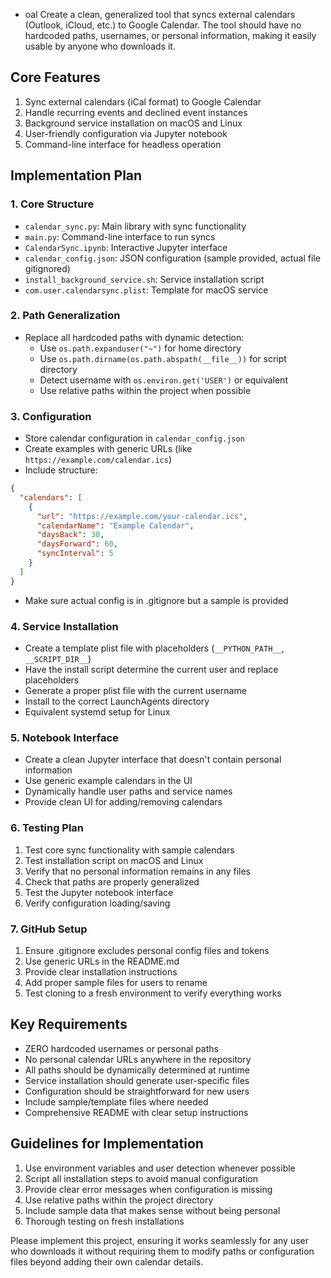 - oal
Create a clean, generalized tool that syncs external calendars (Outlook, iCloud, etc.) to Google Calendar. The tool should have no hardcoded paths, usernames, or personal information, making it easily usable by anyone who downloads it.

## Core Features
1. Sync external calendars (iCal format) to Google Calendar
2. Handle recurring events and declined event instances
3. Background service installation on macOS and Linux
4. User-friendly configuration via Jupyter notebook
5. Command-line interface for headless operation

## Implementation Plan

### 1. Core Structure
- `calendar_sync.py`: Main library with sync functionality
- `main.py`: Command-line interface to run syncs
- `CalendarSync.ipynb`: Interactive Jupyter interface
- `calendar_config.json`: JSON configuration (sample provided, actual file gitignored)
- `install_background_service.sh`: Service installation script
- `com.user.calendarsync.plist`: Template for macOS service

### 2. Path Generalization
- Replace all hardcoded paths with dynamic detection:
  - Use `os.path.expanduser("~")` for home directory
  - Use `os.path.dirname(os.path.abspath(__file__))` for script directory
  - Detect username with `os.environ.get('USER')` or equivalent
  - Use relative paths within the project when possible

### 3. Configuration
- Store calendar configuration in `calendar_config.json`
- Create examples with generic URLs (like `https://example.com/calendar.ics`)
- Include structure:
```json
{
  "calendars": [
    {
      "url": "https://example.com/your-calendar.ics",
      "calendarName": "Example Calendar",
      "daysBack": 30,
      "daysForward": 60,
      "syncInterval": 5
    }
  ]
}
```
- Make sure actual config is in .gitignore but a sample is provided

### 4. Service Installation
- Create a template plist file with placeholders (`__PYTHON_PATH__`, `__SCRIPT_DIR__`)
- Have the install script determine the current user and replace placeholders
- Generate a proper plist file with the current username
- Install to the correct LaunchAgents directory
- Equivalent systemd setup for Linux

### 5. Notebook Interface
- Create a clean Jupyter interface that doesn't contain personal information
- Use generic example calendars in the UI
- Dynamically handle user paths and service names
- Provide clean UI for adding/removing calendars

### 6. Testing Plan
1. Test core sync functionality with sample calendars
2. Test installation script on macOS and Linux
3. Verify that no personal information remains in any files
4. Check that paths are properly generalized
5. Test the Jupyter notebook interface
6. Verify configuration loading/saving

### 7. GitHub Setup
1. Ensure .gitignore excludes personal config files and tokens
2. Use generic URLs in the README.md
3. Provide clear installation instructions
4. Add proper sample files for users to rename
5. Test cloning to a fresh environment to verify everything works

## Key Requirements
- ZERO hardcoded usernames or personal paths
- No personal calendar URLs anywhere in the repository
- All paths should be dynamically determined at runtime
- Service installation should generate user-specific files
- Configuration should be straightforward for new users
- Include sample/template files where needed
- Comprehensive README with clear setup instructions

## Guidelines for Implementation
1. Use environment variables and user detection whenever possible
2. Script all installation steps to avoid manual configuration
3. Provide clear error messages when configuration is missing
4. Use relative paths within the project directory
5. Include sample data that makes sense without being personal
6. Thorough testing on fresh installations

Please implement this project, ensuring it works seamlessly for any user who downloads it without requiring them to modify paths or configuration files beyond adding their own calendar details.